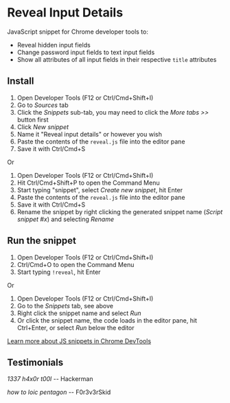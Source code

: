 # Reveal Input Details
JavaScript snippet for Chrome developer tools to:
- Reveal hidden input fields
- Change password input fields to text input fields
- Show all attributes of all input fields in their respective `title` attributes

## Install
1. Open Developer Tools (F12 or Ctrl/Cmd+Shift+I)
2. Go to *Sources* tab
3. Click the *Snippets* sub-tab, you may need to click the *More tabs >>* button first
4. Click *New snippet*
5. Name it "Reveal input details" or however you wish
6. Paste the contents of the `reveal.js` file into the editor pane
7. Save it with Ctrl/Cmd+S

Or

1. Open Developer Tools (F12 or Ctrl/Cmd+Shift+I)
2. Hit Ctrl/Cmd+Shift+P to open the Command Menu
3. Start typing "snippet", select *Create new snippet*, hit Enter
4. Paste the contents of the `reveal.js` file into the editor pane
5. Save it with Ctrl/Cmd+S
6. Rename the snippet by right clicking the generated snippet name (*Script snippet #x*) and selecting *Rename*

## Run the snippet
1. Open Developer Tools (F12 or Ctrl/Cmd+Shift+I)
2. Ctrl/Cmd+O to open the Command Menu
3. Start typing `!reveal`, hit Enter

Or

1. Open Developer Tools (F12 or Ctrl/Cmd+Shift+I)
2. Go to the *Snippets* tab, see above
3. Right click the snippet name and select *Run*
4. Or click the snippet name, the code loads in the editor pane, hit Ctrl+Enter, or select *Run* below the editor

[Learn more about JS snippets in Chrome DevTools](https://developers.google.com/web/tools/chrome-devtools/javascript/snippets)

## Testimonials
*1337 h4x0r t00l* -- Hackerman

*how to loic pentagon* -- F0r3v3rSkid
